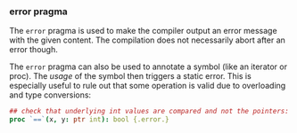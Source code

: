 ### error pragma

The `error` pragma is used to make the compiler output an error message
with the given content. The compilation does not necessarily abort after
an error though.

The `error` pragma can also be used to annotate a symbol (like an
iterator or proc). The *usage* of the symbol then triggers a static
error. This is especially useful to rule out that some operation is
valid due to overloading and type conversions:

```nim
## check that underlying int values are compared and not the pointers:
proc `==`(x, y: ptr int): bool {.error.}
```

